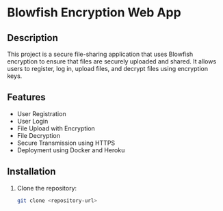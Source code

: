 # Blowfish Encryption Web App

## Description
This project is a secure file-sharing application that uses Blowfish encryption to ensure that files are securely uploaded and shared. It allows users to register, log in, upload files, and decrypt files using encryption keys.

## Features
- User Registration
- User Login
- File Upload with Encryption
- File Decryption
- Secure Transmission using HTTPS
- Deployment using Docker and Heroku

## Installation
1. Clone the repository:
   ```bash
   git clone <repository-url>
